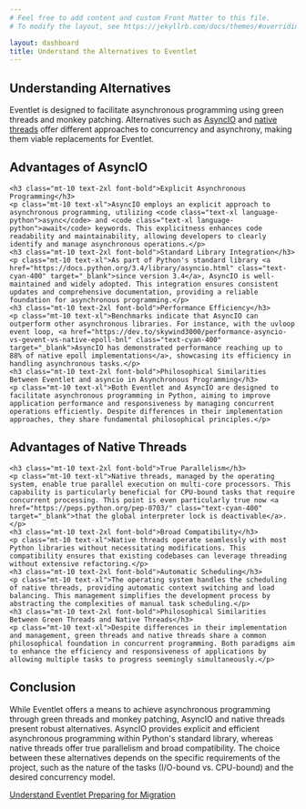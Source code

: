 ```yaml
---
# Feel free to add content and custom Front Matter to this file.
# To modify the layout, see https://jekyllrb.com/docs/themes/#overriding-theme-defaults

layout: dashboard
title: Understand the Alternatives to Eventlet
---
```

<section>
    <h1 class="text-4xl font-bold">Understanding Alternatives</h1>
    <p class="mt-10 text-xl">Eventlet is designed to facilitate asynchronous programming using green threads and monkey patching. Alternatives such as <a href="https://docs.python.org/fr/3.13/library/asyncio.html"  class="text-cyan-400" target="_blank">AsyncIO</a> and <a href="https://docs.python.org/fr/3.13/library/threading.html"  class="text-cyan-400" target="_blank">native threads</a> offer different approaches to concurrency and asynchrony, making them viable replacements for Eventlet.​</p>
</section>
<section>
    <h2 class="mt-10 text-3xl font-bold">Advantages of AsyncIO</h2>

    <h3 class="mt-10 text-2xl font-bold">Explicit Asynchronous Programming</h3>
    <p class="mt-10 text-xl">AsyncIO employs an explicit approach to asynchronous programming, utilizing <code class="text-xl language-python">async</code> and <code class="text-xl language-python">await</code> keywords. This explicitness enhances code readability and maintainability, allowing developers to clearly identify and manage asynchronous operations.​</p>
    <h3 class="mt-10 text-2xl font-bold">Standard Library Integration</h3>
    <p class="mt-10 text-xl">As part of Python's standard library <a href="https://docs.python.org/3.4/library/asyncio.html" class="text-cyan-400" target="_blank">since version 3.4</a>, AsyncIO is well-maintained and widely adopted. This integration ensures consistent updates and comprehensive documentation, providing a reliable foundation for asynchronous programming.​</p>
    <h3 class="mt-10 text-2xl font-bold">Performance Efficiency</h3>
    <p class="mt-10 text-xl">Benchmarks indicate that AsyncIO can outperform other asynchronous libraries. For instance, with the uvloop event loop, <a href="https://dev.to/skywind3000/performance-asyncio-vs-gevent-vs-native-epoll-bnl" class="text-cyan-400" target="_blank">AsyncIO has demonstrated performance reaching up to 88% of native epoll implementations</a>, showcasing its efficiency in handling asynchronous tasks.​</p>
    <h3 class="mt-10 text-2xl font-bold">Philosophical Similarities Between Eventlet and asyncio in Asynchronous Programming</h3>
    <p class="mt-10 text-xl">Both Eventlet and AsyncIO are designed to facilitate asynchronous programming in Python, aiming to improve application performance and responsiveness by managing concurrent operations efficiently. Despite differences in their implementation approaches, they share fundamental philosophical principles.​​</p>
</section>
<section>
    <h2 class="mt-10 text-3xl font-bold">Advantages of Native Threads</h2>

    <h3 class="mt-10 text-2xl font-bold">True Parallelism</h3>
    <p class="mt-10 text-xl">Native threads, managed by the operating system, enable true parallel execution on multi-core processors. This capability is particularly beneficial for CPU-bound tasks that require concurrent processing. This point is even particularly true now <a href="https://peps.python.org/pep-0703/" class="text-cyan-400" target="_blank">that the global interpreter lock is deactivable</a>.​</p>
    <h3 class="mt-10 text-2xl font-bold">Broad Compatibility</h3>
    <p class="mt-10 text-xl">Native threads operate seamlessly with most Python libraries without necessitating modifications. This compatibility ensures that existing codebases can leverage threading without extensive refactoring.​</p>
    <h3 class="mt-10 text-2xl font-bold">Automatic Scheduling</h3>
    <p class="mt-10 text-xl">The operating system handles the scheduling of native threads, providing automatic context switching and load balancing. This management simplifies the development process by abstracting the complexities of manual task scheduling.​</p>
    <h3 class="mt-10 text-2xl font-bold">Philosophical Similarities Between Green Threads and Native Threads</h3>
    <p class="mt-10 text-xl">Despite differences in their implementation and management, green threads and native threads share a common philosophical foundation in concurrent programming. Both paradigms aim to enhance the efficiency and responsiveness of applications by allowing multiple tasks to progress seemingly simultaneously.​​</p>
</section>
<section>
    <h2 class="mt-10 text-3xl font-bold">Conclusion</h2>
    <p class="mt-10 text-xl">While Eventlet offers a means to achieve asynchronous programming through green threads and monkey patching, AsyncIO and native threads present robust alternatives. AsyncIO provides explicit and efficient asynchronous programming within Python's standard library, whereas native threads offer true parallelism and broad compatibility. The choice between these alternatives depends on the specific requirements of the project, such as the nature of the tasks (I/O-bound vs. CPU-bound) and the desired concurrency model.​</p>
</section>
<div class="mt-10 flex justify-between">
    <a href="{{ site.baseurl }}{% link eventlet.md %}" class="inline-block bg-gradient-to-r from-yellow-400 to-yellow-600 text-gray-900 font-semibold py-3 px-8 rounded hover:scale-105 transition-transform">
        <i class="fas fa-arrow-left mr-2"></i>Understand Eventlet
    </a>
    <a href="{{ site.baseurl }}{% link alternatives.md %}" class="inline-block bg-gradient-to-r from-cyan-400 to-blue-600 text-gray-900 font-semibold py-3 px-8 rounded hover:scale-105 transition-transform">
        Preparing for Migration<i class="fas fa-arrow-right ml-2"></i>
    </a>
</div>